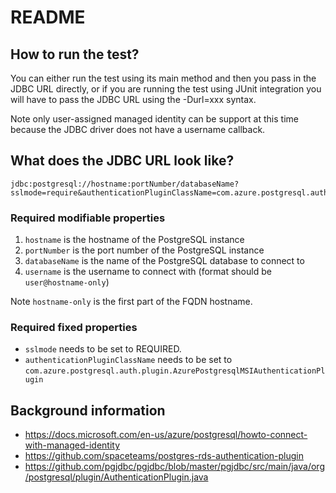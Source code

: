 # README

## How to run the test?

You can either run the test using its main method and then you pass in the JDBC 
URL directly, or if you are running the test using JUnit integration you will 
have to pass the JDBC URL using the -Durl=xxx syntax.

Note only user-assigned managed identity can be support at this time because
the JDBC driver does not have a username callback.

## What does the JDBC URL look like?

```
jdbc:postgresql://hostname:portNumber/databaseName?sslmode=require&authenticationPluginClassName=com.azure.postgresql.auth.plugin.AzurePostgresMSIAuthenticationPlugin&user=username
```

### Required modifiable properties

1. `hostname` is the hostname of the PostgreSQL instance
2. `portNumber` is the port number of the PostgreSQL instance
3. `databaseName` is the name of the PostgreSQL database to connect to
4. `username` is the username to connect with (format should be `user@hostname-only`)

Note `hostname-only` is the first part of the FQDN hostname.

### Required fixed properties

* `sslmode` needs to be set to REQUIRED.
* `authenticationPluginClassName` needs to be set to `com.azure.postgresql.auth.plugin.AzurePostgresqlMSIAuthenticationPlugin`

## Background information

* https://docs.microsoft.com/en-us/azure/postgresql/howto-connect-with-managed-identity
* https://github.com/spaceteams/postgres-rds-authentication-plugin
* https://github.com/pgjdbc/pgjdbc/blob/master/pgjdbc/src/main/java/org/postgresql/plugin/AuthenticationPlugin.java
